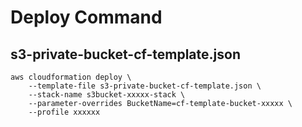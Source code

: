 # Deploy Command

## s3-private-bucket-cf-template.json

```
aws cloudformation deploy \
    --template-file s3-private-bucket-cf-template.json \
    --stack-name s3bucket-xxxxx-stack \
    --parameter-overrides BucketName=cf-template-bucket-xxxxx \
    --profile xxxxxx
```